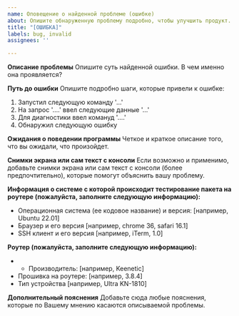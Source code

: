 ```yaml
---
name: Оповещение о найденной проблеме (ошибке)
about: Опишите обнаруженную проблему подробно, чтобы улучшить продукт.
title: "[ОШИБКА]"
labels: bug, invalid
assignees: ''

---
```


**Описание проблемы**
Опишите суть найденной ошибки. В чем именно она проявляется?

**Путь до ошибки**
Опишите подробно шаги, которые привели к ошибке:

1. Запустил следующую команду '...'
2. На запрос '....' ввел следующие данные '...'
3. Для диагностики ввел комануд '....'
4. Обнаружил следующую ошибку

**Ожидания о поведении программы**
Четкое и краткое описание того, что вы ожидали, что произойдет.

**Снимки экрана или сам текст с консоли**
Если возможно и применимо, добавьте снимки экрана или сам текст с консоли (более предпочтительно), которые помогут объяснить вашу проблему.

**Информация о системе с которой происходит тестирование пакета на роутере (пожалуйста, заполните следующую информацию):**
- Операционная система (ее кодовое название) и версия: [например, Ubuntu 22.01]
- Браузер и его версия [например, chrome 36, safari 16.1]
- SSH клиент и его версия [например, iTerm, 1.0]

**Роутер (пожалуйста, заполните следующую информацию):**
- - Производитель: [например, Keenetic]
- Прошивка на роутере: [например, 3.8.4]
- Тип устройства [например, Ultra KN-1810]

**Дополнительный пояснения**
Добавьте сюда любые пояснения, которые по Вашему мнению касаются описываемой проблемы.
